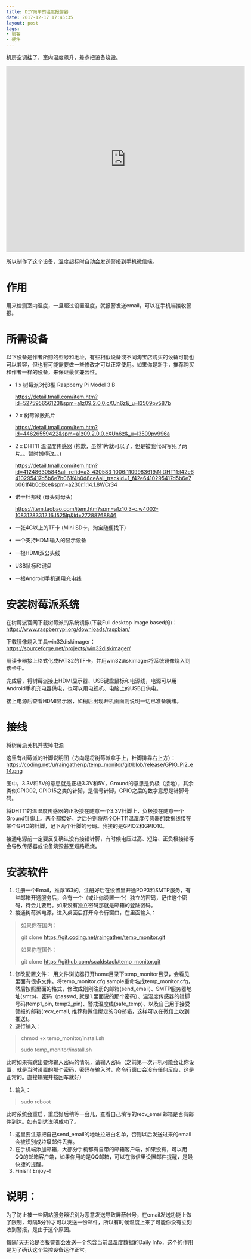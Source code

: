 ```yaml
---
title: DIY简单的温度报警器
date: 2017-12-17 17:45:35
layout: post
tags: 
- 创客
- 硬件
---
```


机房空调挂了，室内温度飙升，差点把设备烧毁。

<iframe frameborder="0" width="640" height="498" src="https://v.qq.com/iframe/player.html?vid=w0335igaejs&tiny=0&auto=0" allowfullscreen></iframe>

所以制作了这个设备，温度超标时自动会发送警报到手机微信端。

# 作用

用来检测室内温度，一旦超过设置温度，就报警发送email，可以在手机端接收警报。

# 所需设备

以下设备是作者所购的型号和地址，有些相似设备或不同淘宝店购买的设备可能也可以兼容，但也有可能需要做一些修改才可以正常使用。如果你是新手，推荐购买和作者一样的设备，来保证最优兼容性。

-   1 x 树莓派3代B型 Raspberry Pi Model 3 B

    <https://detail.tmall.com/item.htm?id=527595656123&spm=a1z09.2.0.0.cXUn6z&_u=l3509pv587b>

-   2 x 树莓派散热片

    <https://detail.tmall.com/item.htm?id=44626559422&spm=a1z09.2.0.0.cXUn6z&_u=l3509pv996a>

-   2 x DHT11 温湿度传感器 (抱歉，虽然1片就可以了，但是被我代码写死了两片。。暂时懒得改。。)

    <https://detail.tmall.com/item.htm?id=41248630584&ali_refid=a3_430583_1006:1109983619:N:DHT11:f42e6410295417d5b6e7b061f4b0d8ce&ali_trackid=1_f42e6410295417d5b6e7b061f4b0d8ce&spm=a230r.1.14.1.8WCr34>

-   诺干杜邦线 (母头对母头)

    <https://item.taobao.com/item.htm?spm=a1z10.3-c.w4002-10831283312.16.I525lp&id=27288768846>

-   一张4G以上的TF卡 (Mini SD卡，淘宝随便找下)

-   一个支持HDMI输入的显示设备

-   一根HDMI双公头线

-   USB鼠标和键盘

-   一根Android手机通用充电线

# 安装树莓派系统

在树莓派官网下载树莓派的系统镜像(下载Full desktop image based的)： <https://www.raspberrypi.org/downloads/raspbian/>

下载镜像烧入工具win32diskimager： <https://sourceforge.net/projects/win32diskimager/>

用读卡器接上格式化成FAT32的TF卡，并用win32diskimager将系统镜像烧入到该卡中。

完成后，将树莓派接上HDMI显示器、USB键盘鼠标和电源线，电源可以用Android手机充电器供电，也可以用电视机、电脑上的USB口供电。

接上电源后查看HDMI显示器，如稍后出现开机画面则说明一切已准备就绪。

# 接线

将树莓派关机并拔掉电源

这里有树莓派的针脚说明图（方向是将树莓派拿手上，针脚排靠右上方）： <https://coding.net/u/raingather/p/temp_monitor/git/blob/release/GPIO_Pi2_e14.png>

图中，3.3V和5V的意思就是正极3.3V和5V，Ground的意思是负极（接地），其余类似GPIO02, GPIO15之类的针脚，是信号针脚，GPIO之后的数字意思是针脚号码。

将DHT11的温湿度传感器的正极接在随意一个3.3V针脚上，负极接在随意一个Ground针脚上。两个都接好。之后分别将两个DHT11温湿度传感器的数据线接在某个GPIO的针脚，记下两个针脚的号码。我接的是GPIO2和GPIO10。

接通电源前一定要反复确认没有接错针脚，有时候电压过高、短路、正负极接错等会导致传感器或设备烧毁甚至短路燃烧。

# 安装软件

1.  注册一个Email，推荐163的。注册好后在设置里开通POP3和SMTP服务，有些邮箱开通服务后，会有一个（或让你设置一个）独立的密码，记住这个密码，待会儿要用。如果没有独立密码那就是邮箱的登陆密码。
2.  接通树莓派电源，进入桌面后打开命令行窗口，在里面输入：

>   如果你在国内：
>
>   git clone <https://git.coding.net/raingather/temp_monitor.git>
>
>   如果你在国外：
>
>   git clone <https://github.com/scaldstack/temp_monitor.git>

1.  修改配置文件： 用文件浏览器打开home目录下temp_monitor目录，会看见里面有很多文件。将temp_monitor.cfg.sample重命名成temp_monitor.cfg，然后按照里面的格式，修改成刚刚注册的邮箱(send_email)、SMTP服务器地址(smtp)、密码（passwd, 就是1.里面说的那个密码）、温湿度传感器的针脚号码(temp1_pin, temp2_pin)、警戒温度线(safe_temp)、以及自己用于接受警报的邮箱(recv_email, 推荐和微信绑定的QQ邮箱，这样可以在微信上收到推送)。
2.  逐行输入：

>   chmod +x temp_monitor/install.sh
>
>   sudo temp_monitor/install.sh

此时如果有跳出要你输入密码的情况，请输入密码（之前第一次开机可能会让你设置，就是当时设置的那个密码，密码在输入时，命令行窗口会没有任何反应，这是正常的。直接输完并按回车就好）

1.  输入：

>   sudo reboot

此时系统会重启，重启好后稍等一会儿，查看自己填写的recv_email邮箱是否有邮件到达。如有到达说明成功了。

1.  这里要注意把自己send_email的地址拉进白名单，否则以后发送过来的email会被识别成垃圾邮件丢弃。
2.  在手机端添加邮箱，大部分手机都有自带的邮箱客户端，如果没有，可以用QQ的邮箱客户端，如果你用的是QQ邮箱，可以在微信里设置邮件提醒，是最快捷的提醒。
3.  Finish! Enjoy~!

# 说明：

为了防止被一些网站服务器识别为恶意发送导致屏蔽帐号，在email发送功能上做了限制，每隔5分钟才可以发送一份邮件，所以有时候温度上来了可能你没有立刻收到警报，是由于这个原因。

每隔1天无论是否报警都会发送一个包含当前温湿度数据的Daily Info，这个的作用是为了确认这个监控设备运作正常。